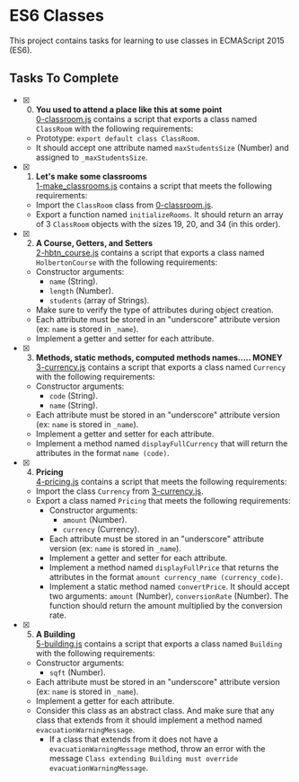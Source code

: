 # ES6 Classes

This project contains tasks for learning to use classes in ECMAScript 2015 (ES6).

## Tasks To Complete

+ [x] 0. **You used to attend a place like this at some point**<br/>[0-classroom.js](0-classroom.js) contains a script that exports a class named `ClassRoom` with the following requirements:
  + Prototype: `export default class ClassRoom`.
  + It should accept one attribute named `maxStudentsSize` (Number) and assigned to `_maxStudentsSize`.

+ [x] 1. **Let's make some classrooms**<br/>[1-make_classrooms.js](1-make_classrooms.js) contains a script that meets the following requirements:
  + Import the `ClassRoom` class from [0-classroom.js](0-classroom.js).
  + Export a function named `initializeRooms`. It should return an array of 3 `ClassRoom` objects with the sizes 19, 20, and 34 (in this order).

+ [x] 2. **A Course, Getters, and Setters**<br/>[2-hbtn_course.js](2-hbtn_course.js) contains a script that exports a class named `HolbertonCourse` with the following requirements:
  + Constructor arguments:
    + `name` (String).
    + `length` (Number).
    + `students` (array of Strings).
  + Make sure to verify the type of attributes during object creation.
  + Each attribute must be stored in an "underscore" attribute version (ex: `name` is stored in `_name`).
  + Implement a getter and setter for each attribute.

+ [x] 3. **Methods, static methods, computed methods names..... MONEY**<br/>[3-currency.js](3-currency.js) contains a script that exports a class named `Currency` with the following requirements:
  + Constructor arguments:
    + `code` (String).
    + `name` (String).
  + Each attribute must be stored in an "underscore" attribute version (ex: `name` is stored in `_name`).
  + Implement a getter and setter for each attribute.
  + Implement a method named `displayFullCurrency` that will return the attributes in the format `name (code)`.

+ [x] 4. **Pricing**<br/>[4-pricing.js](4-pricing.js) contains a script that meets the following requirements:
  + Import the class `Currency` from [3-currency.js](3-currency.js).
  + Export a class named `Pricing` that meets the following requirements:
    + Constructor arguments:
      + `amount` (Number).
      + `currency` (Currency).
    + Each attribute must be stored in an "underscore" attribute version (ex: `name` is stored in `_name`).
    + Implement a getter and setter for each attribute.
    + Implement a method named `displayFullPrice` that returns the attributes in the format `amount currency_name (currency_code)`.
    + Implement a static method named `convertPrice`. It should accept two arguments: `amount` (Number), `conversionRate` (Number). The function should return the amount multiplied by the conversion rate.

+ [x] 5. **A Building**<br/>[5-building.js](5-building.js) contains a script that exports a class named `Building` with the following requirements:
  + Constructor arguments:
    + `sqft` (Number).
  + Each attribute must be stored in an "underscore" attribute version (ex: `name` is stored in `_name`).
  + Implement a getter for each attribute.
  + Consider this class as an abstract class. And make sure that any class that extends from it should implement a method named `evacuationWarningMessage`.
    + If a class that extends from it does not have a `evacuationWarningMessage` method, throw an error with the message `Class extending Building must override evacuationWarningMessage`.


